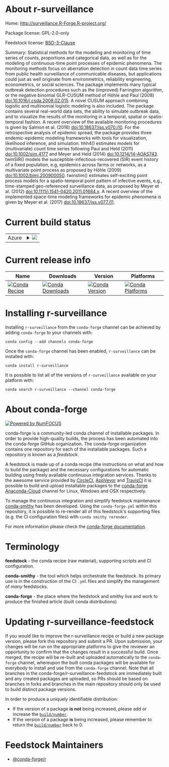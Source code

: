About r-surveillance
====================

Home: http://surveillance.R-Forge.R-project.org/

Package license: GPL-2.0-only

Feedstock license: [BSD-3-Clause](https://github.com/conda-forge/r-surveillance-feedstock/blob/master/LICENSE.txt)

Summary: Statistical methods for the modeling and monitoring of time series of counts, proportions and categorical data, as well as for the modeling of continuous-time point processes of epidemic phenomena. The monitoring methods focus on aberration detection in count data time series from public health surveillance of communicable diseases, but applications could just as well originate from environmetrics, reliability engineering, econometrics, or social sciences. The package implements many typical outbreak detection procedures such as the (improved) Farrington algorithm, or the negative binomial GLR-CUSUM method of Höhle and Paul (2008) <doi:10.1016/j.csda.2008.02.015>. A novel CUSUM approach combining logistic and multinomial logistic modeling is also included. The package contains several real-world data sets, the ability to simulate outbreak data, and to visualize the results of the monitoring in a temporal, spatial or spatio-temporal fashion. A recent overview of the available monitoring procedures is given by Salmon et al. (2016) <doi:10.18637/jss.v070.i10>. For the retrospective analysis of epidemic spread, the package provides three endemic-epidemic modeling frameworks with tools for visualization, likelihood inference, and simulation. hhh4() estimates models for (multivariate) count time series following Paul and Held (2011) <doi:10.1002/sim.4177> and Meyer and Held (2014) <doi:10.1214/14-AOAS743>. twinSIR() models the susceptible-infectious-recovered (SIR) event history of a fixed population, e.g, epidemics across farms or networks, as a multivariate point process as proposed by Höhle (2009) <doi:10.1002/bimj.200900050>. twinstim() estimates self-exciting point process models for a spatio-temporal point pattern of infective events, e.g., time-stamped geo-referenced surveillance data, as proposed by Meyer et al. (2012) <doi:10.1111/j.1541-0420.2011.01684.x>. A recent overview of the implemented space-time modeling frameworks for epidemic phenomena is given by Meyer et al. (2017) <doi:10.18637/jss.v077.i11>.

Current build status
====================


<table>
    
  <tr>
    <td>Azure</td>
    <td>
      <details>
        <summary>
          <a href="https://dev.azure.com/conda-forge/feedstock-builds/_build/latest?definitionId=7089&branchName=master">
            <img src="https://dev.azure.com/conda-forge/feedstock-builds/_apis/build/status/r-surveillance-feedstock?branchName=master">
          </a>
        </summary>
        <table>
          <thead><tr><th>Variant</th><th>Status</th></tr></thead>
          <tbody><tr>
              <td>linux_64_r_base3.6</td>
              <td>
                <a href="https://dev.azure.com/conda-forge/feedstock-builds/_build/latest?definitionId=7089&branchName=master">
                  <img src="https://dev.azure.com/conda-forge/feedstock-builds/_apis/build/status/r-surveillance-feedstock?branchName=master&jobName=linux&configuration=linux_64_r_base3.6" alt="variant">
                </a>
              </td>
            </tr><tr>
              <td>linux_64_r_base4.0</td>
              <td>
                <a href="https://dev.azure.com/conda-forge/feedstock-builds/_build/latest?definitionId=7089&branchName=master">
                  <img src="https://dev.azure.com/conda-forge/feedstock-builds/_apis/build/status/r-surveillance-feedstock?branchName=master&jobName=linux&configuration=linux_64_r_base4.0" alt="variant">
                </a>
              </td>
            </tr><tr>
              <td>osx_64_r_base3.6</td>
              <td>
                <a href="https://dev.azure.com/conda-forge/feedstock-builds/_build/latest?definitionId=7089&branchName=master">
                  <img src="https://dev.azure.com/conda-forge/feedstock-builds/_apis/build/status/r-surveillance-feedstock?branchName=master&jobName=osx&configuration=osx_64_r_base3.6" alt="variant">
                </a>
              </td>
            </tr><tr>
              <td>osx_64_r_base4.0</td>
              <td>
                <a href="https://dev.azure.com/conda-forge/feedstock-builds/_build/latest?definitionId=7089&branchName=master">
                  <img src="https://dev.azure.com/conda-forge/feedstock-builds/_apis/build/status/r-surveillance-feedstock?branchName=master&jobName=osx&configuration=osx_64_r_base4.0" alt="variant">
                </a>
              </td>
            </tr><tr>
              <td>win_64_r_base3.6</td>
              <td>
                <a href="https://dev.azure.com/conda-forge/feedstock-builds/_build/latest?definitionId=7089&branchName=master">
                  <img src="https://dev.azure.com/conda-forge/feedstock-builds/_apis/build/status/r-surveillance-feedstock?branchName=master&jobName=win&configuration=win_64_r_base3.6" alt="variant">
                </a>
              </td>
            </tr><tr>
              <td>win_64_r_base4.0</td>
              <td>
                <a href="https://dev.azure.com/conda-forge/feedstock-builds/_build/latest?definitionId=7089&branchName=master">
                  <img src="https://dev.azure.com/conda-forge/feedstock-builds/_apis/build/status/r-surveillance-feedstock?branchName=master&jobName=win&configuration=win_64_r_base4.0" alt="variant">
                </a>
              </td>
            </tr>
          </tbody>
        </table>
      </details>
    </td>
  </tr>
</table>

Current release info
====================

| Name | Downloads | Version | Platforms |
| --- | --- | --- | --- |
| [![Conda Recipe](https://img.shields.io/badge/recipe-r--surveillance-green.svg)](https://anaconda.org/conda-forge/r-surveillance) | [![Conda Downloads](https://img.shields.io/conda/dn/conda-forge/r-surveillance.svg)](https://anaconda.org/conda-forge/r-surveillance) | [![Conda Version](https://img.shields.io/conda/vn/conda-forge/r-surveillance.svg)](https://anaconda.org/conda-forge/r-surveillance) | [![Conda Platforms](https://img.shields.io/conda/pn/conda-forge/r-surveillance.svg)](https://anaconda.org/conda-forge/r-surveillance) |

Installing r-surveillance
=========================

Installing `r-surveillance` from the `conda-forge` channel can be achieved by adding `conda-forge` to your channels with:

```
conda config --add channels conda-forge
```

Once the `conda-forge` channel has been enabled, `r-surveillance` can be installed with:

```
conda install r-surveillance
```

It is possible to list all of the versions of `r-surveillance` available on your platform with:

```
conda search r-surveillance --channel conda-forge
```


About conda-forge
=================

[![Powered by NumFOCUS](https://img.shields.io/badge/powered%20by-NumFOCUS-orange.svg?style=flat&colorA=E1523D&colorB=007D8A)](http://numfocus.org)

conda-forge is a community-led conda channel of installable packages.
In order to provide high-quality builds, the process has been automated into the
conda-forge GitHub organization. The conda-forge organization contains one repository
for each of the installable packages. Such a repository is known as a *feedstock*.

A feedstock is made up of a conda recipe (the instructions on what and how to build
the package) and the necessary configurations for automatic building using freely
available continuous integration services. Thanks to the awesome service provided by
[CircleCI](https://circleci.com/), [AppVeyor](https://www.appveyor.com/)
and [TravisCI](https://travis-ci.com/) it is possible to build and upload installable
packages to the [conda-forge](https://anaconda.org/conda-forge)
[Anaconda-Cloud](https://anaconda.org/) channel for Linux, Windows and OSX respectively.

To manage the continuous integration and simplify feedstock maintenance
[conda-smithy](https://github.com/conda-forge/conda-smithy) has been developed.
Using the ``conda-forge.yml`` within this repository, it is possible to re-render all of
this feedstock's supporting files (e.g. the CI configuration files) with ``conda smithy rerender``.

For more information please check the [conda-forge documentation](https://conda-forge.org/docs/).

Terminology
===========

**feedstock** - the conda recipe (raw material), supporting scripts and CI configuration.

**conda-smithy** - the tool which helps orchestrate the feedstock.
                   Its primary use is in the construction of the CI ``.yml`` files
                   and simplify the management of *many* feedstocks.

**conda-forge** - the place where the feedstock and smithy live and work to
                  produce the finished article (built conda distributions)


Updating r-surveillance-feedstock
=================================

If you would like to improve the r-surveillance recipe or build a new
package version, please fork this repository and submit a PR. Upon submission,
your changes will be run on the appropriate platforms to give the reviewer an
opportunity to confirm that the changes result in a successful build. Once
merged, the recipe will be re-built and uploaded automatically to the
`conda-forge` channel, whereupon the built conda packages will be available for
everybody to install and use from the `conda-forge` channel.
Note that all branches in the conda-forge/r-surveillance-feedstock are
immediately built and any created packages are uploaded, so PRs should be based
on branches in forks and branches in the main repository should only be used to
build distinct package versions.

In order to produce a uniquely identifiable distribution:
 * If the version of a package **is not** being increased, please add or increase
   the [``build/number``](https://docs.conda.io/projects/conda-build/en/latest/resources/define-metadata.html#build-number-and-string).
 * If the version of a package **is** being increased, please remember to return
   the [``build/number``](https://docs.conda.io/projects/conda-build/en/latest/resources/define-metadata.html#build-number-and-string)
   back to 0.

Feedstock Maintainers
=====================

* [@conda-forge/r](https://github.com/conda-forge/r/)


